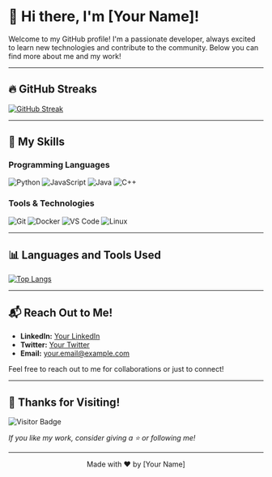 # 👋 Hi there, I'm [Your Name]!

Welcome to my GitHub profile! I'm a passionate developer, always excited to learn new technologies and contribute to the community. Below you can find more about me and my work!

---

## 🔥 GitHub Streaks

<!-- GitHub Streak Image -->
[![GitHub Streak](https://streak-stats.demolab.com/?user=YourUsername&theme=radical&hide_border=true)](https://git.io/streak-stats)

---

## 🚀 My Skills

### Programming Languages

![Python](https://img.shields.io/badge/-Python-3776AB?style=for-the-badge&logo=python&logoColor=white)
![JavaScript](https://img.shields.io/badge/-JavaScript-F7DF1E?style=for-the-badge&logo=javascript&logoColor=black)
![Java](https://img.shields.io/badge/-Java-007396?style=for-the-badge&logo=java&logoColor=white)
![C++](https://img.shields.io/badge/-C++-00599C?style=for-the-badge&logo=c%2B%2B&logoColor=white)

### Tools & Technologies

![Git](https://img.shields.io/badge/-Git-F05032?style=for-the-badge&logo=git&logoColor=white)
![Docker](https://img.shields.io/badge/-Docker-2496ED?style=for-the-badge&logo=docker&logoColor=white)
![VS Code](https://img.shields.io/badge/-VS%20Code-007ACC?style=for-the-badge&logo=visual-studio-code&logoColor=white)
![Linux](https://img.shields.io/badge/-Linux-FCC624?style=for-the-badge&logo=linux&logoColor=black)

---

## 📊 Languages and Tools Used

<!-- GitHub Language Stats -->
[![Top Langs](https://github-readme-stats.vercel.app/api/top-langs/?username=YourUsername&layout=compact&theme=radical)](https://github.com/anuraghazra/github-readme-stats)

---

## 📬 Reach Out to Me!

- **LinkedIn:** [Your LinkedIn](https://www.linkedin.com/in/yourname)
- **Twitter:** [Your Twitter](https://twitter.com/yourhandle)
- **Email:** [your.email@example.com](mailto:your.email@example.com)

Feel free to reach out to me for collaborations or just to connect!

---

## 🌟 Thanks for Visiting!

![Visitor Badge](https://visitor-badge.laobi.icu/badge?page_id=YourUsername)

*If you like my work, consider giving a ⭐️ or following me!*

---

<p align="center">
  Made with ❤️ by [Your Name]
</p>
